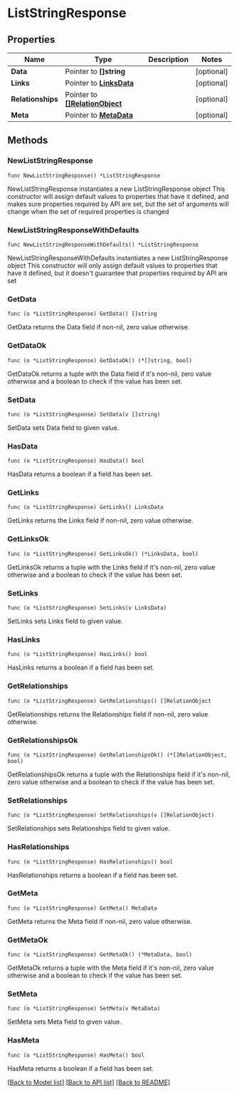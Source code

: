 # ListStringResponse

## Properties

Name | Type | Description | Notes
------------ | ------------- | ------------- | -------------
**Data** | Pointer to **[]string** |  | [optional] 
**Links** | Pointer to [**LinksData**](LinksData.md) |  | [optional] 
**Relationships** | Pointer to [**[]RelationObject**](RelationObject.md) |  | [optional] 
**Meta** | Pointer to [**MetaData**](MetaData.md) |  | [optional] 

## Methods

### NewListStringResponse

`func NewListStringResponse() *ListStringResponse`

NewListStringResponse instantiates a new ListStringResponse object
This constructor will assign default values to properties that have it defined,
and makes sure properties required by API are set, but the set of arguments
will change when the set of required properties is changed

### NewListStringResponseWithDefaults

`func NewListStringResponseWithDefaults() *ListStringResponse`

NewListStringResponseWithDefaults instantiates a new ListStringResponse object
This constructor will only assign default values to properties that have it defined,
but it doesn't guarantee that properties required by API are set

### GetData

`func (o *ListStringResponse) GetData() []string`

GetData returns the Data field if non-nil, zero value otherwise.

### GetDataOk

`func (o *ListStringResponse) GetDataOk() (*[]string, bool)`

GetDataOk returns a tuple with the Data field if it's non-nil, zero value otherwise
and a boolean to check if the value has been set.

### SetData

`func (o *ListStringResponse) SetData(v []string)`

SetData sets Data field to given value.

### HasData

`func (o *ListStringResponse) HasData() bool`

HasData returns a boolean if a field has been set.

### GetLinks

`func (o *ListStringResponse) GetLinks() LinksData`

GetLinks returns the Links field if non-nil, zero value otherwise.

### GetLinksOk

`func (o *ListStringResponse) GetLinksOk() (*LinksData, bool)`

GetLinksOk returns a tuple with the Links field if it's non-nil, zero value otherwise
and a boolean to check if the value has been set.

### SetLinks

`func (o *ListStringResponse) SetLinks(v LinksData)`

SetLinks sets Links field to given value.

### HasLinks

`func (o *ListStringResponse) HasLinks() bool`

HasLinks returns a boolean if a field has been set.

### GetRelationships

`func (o *ListStringResponse) GetRelationships() []RelationObject`

GetRelationships returns the Relationships field if non-nil, zero value otherwise.

### GetRelationshipsOk

`func (o *ListStringResponse) GetRelationshipsOk() (*[]RelationObject, bool)`

GetRelationshipsOk returns a tuple with the Relationships field if it's non-nil, zero value otherwise
and a boolean to check if the value has been set.

### SetRelationships

`func (o *ListStringResponse) SetRelationships(v []RelationObject)`

SetRelationships sets Relationships field to given value.

### HasRelationships

`func (o *ListStringResponse) HasRelationships() bool`

HasRelationships returns a boolean if a field has been set.

### GetMeta

`func (o *ListStringResponse) GetMeta() MetaData`

GetMeta returns the Meta field if non-nil, zero value otherwise.

### GetMetaOk

`func (o *ListStringResponse) GetMetaOk() (*MetaData, bool)`

GetMetaOk returns a tuple with the Meta field if it's non-nil, zero value otherwise
and a boolean to check if the value has been set.

### SetMeta

`func (o *ListStringResponse) SetMeta(v MetaData)`

SetMeta sets Meta field to given value.

### HasMeta

`func (o *ListStringResponse) HasMeta() bool`

HasMeta returns a boolean if a field has been set.


[[Back to Model list]](../README.md#documentation-for-models) [[Back to API list]](../README.md#documentation-for-api-endpoints) [[Back to README]](../README.md)


